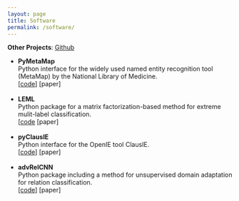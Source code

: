 ```yaml
---
layout: page
title: Software
permalink: /software/
---
```


**Other Projects**: [Github](https://github.com/AnthonyMRios)

<ul>
<li><b>PyMetaMap</b><br />Python interface for the widely used named entity recognition tool (MetaMap) by the National Library of Medicine.<br />[<a href="https://github.com/AnthonyMRios/pymetamap">code</a>] [paper]</li><br />
<li><b>LEML</b><br />Python package for a matrix factorization-based method for extreme mulit-label classification.<br />[<a href="https://github.com/AnthonyMRios/leml">code</a> [paper]</li><br />
<li><b>pyClausIE</b><br />Python interface for the OpenIE tool ClausIE.<br />[<a href="https://github.com/AnthonyMRios/pyclausie">code</a>] [paper]</li><br />
<li><b>advRelCNN</b><br />Python package including a method for unsupervised domain adaptation for relation classification.<br />[<a href="https://github.com/AnthonyMRios/adversarial-relation-classification">code</a>] [paper]</li>
</ul>
